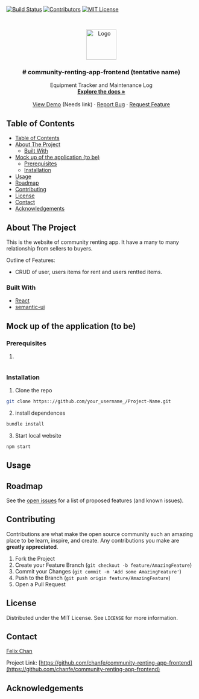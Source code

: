 <!--
*** Thanks for checking out this README Template. If you have a suggestion that would
*** make this better please fork the repo and create a pull request or simple open
*** an issue with the tag "enhancement".
*** Thanks again! Now go create something AMAZING! :D
-->





<!-- PROJECT SHIELDS -->
<!--
*** I'm using markdown "reference style" links for readability.
*** Reference links are enclosed in brackets [ ] instead of parentheses ( ).
*** See the bottom of this document for the declaration of the reference variables
*** for build-url, contributors-url, etc. This is an optional, concise syntax you may use.
*** https://www.markdownguide.org/basic-syntax/#reference-style-links
-->
[![Build Status][build-shield]][build-url]
[![Contributors][contributors-shield]][contributors-url]
[![MIT License][license-shield]][license-url]



<!-- PROJECT LOGO -->
<br />
<p align="center">
  <a href="https://github.com/chanfe/community-renting-app-frontend/">
    <img src="#" alt="Logo" width="80" height="80">
  </a>

  <h3 align="center"># community-renting-app-frontend (tentative name)</h3>

  <p align="center">
    Equipment Tracker and Maintenance  Log
    <br />
    <a href="https://github.com/chanfe/community-renting-app-frontend"><strong>Explore the docs »</strong></a>
    <br />
    <br />
    <a href="https://github.com/chanfe/community-renting-app-frontend">View Demo</a> (Needs link)
    ·
    <a href="https://github.com/chanfe/community-renting-app-frontend/issues">Report Bug</a>
    ·
    <a href="https://github.com/chanfe/community-renting-app-frontend/issues">Request Feature</a>
  </p>
</p>



<!-- TABLE OF CONTENTS -->
## Table of Contents

- [Table of Contents](#Table-of-Contents)
- [About The Project](#About-The-Project)
  - [Built With](#Built-With)
- [Mock up of the application (to be)](#Mock-up-of-the-application-to-be)
  - [Prerequisites](#Prerequisites)
  - [Installation](#Installation)
- [Usage](#Usage)
- [Roadmap](#Roadmap)
- [Contributing](#Contributing)
- [License](#License)
- [Contact](#Contact)
- [Acknowledgements](#Acknowledgements)



<!-- ABOUT THE PROJECT -->
## About The Project

This is the website of community renting app.  It have a many to many relationship from sellers to buyers.  

Outline of Features:
* CRUD of user, users items for rent and users rentted items.


### Built With
* [React](https://reactjs.org/)
* [semantic-ui](https://semantic-ui.com/)


<!-- MockUp of the Application (to be removed) -->
## Mock up of the application (to be)
<!--[![Product Name Screen Shot][product-screenshot]](https://github.com/chingu-voyages/v10-bears-team-03) -->
### Prerequisites
1. 
```
```

### Installation
1. Clone the repo
```sh
git clone https:://github.com/your_username_/Project-Name.git
```
2. install dependences 
```sh
bundle install
```
3. Start local website
```sh
npm start
```

<!-- USAGE EXAMPLES -->
## Usage


<!-- _For more examples, you can goto our sample api [Here].(https://community-renting-api.herokuapp.com/)_ -->



<!-- ROADMAP -->
## Roadmap

See the [open issues](https://github.com/chanfe/community-renting-app-frontend/issues) for a list of proposed features (and known issues).



<!-- CONTRIBUTING -->
## Contributing

Contributions are what make the open source community such an amazing place to be learn, inspire, and create. Any contributions you make are **greatly appreciated**.

1. Fork the Project
2. Create your Feature Branch (`git checkout -b feature/AmazingFeature`)
3. Commit your Changes (`git commit -m 'Add some AmazingFeature'`)
4. Push to the Branch (`git push origin feature/AmazingFeature`)
5. Open a Pull Request



<!-- LICENSE -->
## License

Distributed under the MIT License. See `LICENSE` for more information.



<!-- CONTACT -->
## Contact

[Felix Chan](https://github.com/chanfe)

Project Link: [https://github.com/chanfe/community-renting-app-frontend](https://github.com/chanfe/community-renting-app-frontend)



<!-- ACKNOWLEDGEMENTS -->
## Acknowledgements




<!-- MARKDOWN LINKS & IMAGES -->
<!-- https://www.markdownguide.org/basic-syntax/#reference-style-links -->
[build-shield]: https://img.shields.io/badge/build-passing-brightgreen.svg?style=flat-square
[build-url]: #
[contributors-shield]: https://img.shields.io/badge/contributors-1-orange.svg?style=flat-square
[contributors-url]: https://github.com/chingu-voyages/v10-bears-team-03/graphs/contributors
[license-shield]: https://img.shields.io/badge/license-MIT-blue.svg?style=flat-square
[license-url]: https://choosealicense.com/licenses/mit
[linkedin-shield]: https://img.shields.io/badge/-LinkedIn-black.svg?style=flat-square&logo=linkedin&colorB=555
[product-screenshot]: https://i.imgur.com/Jfnx1uj.png
